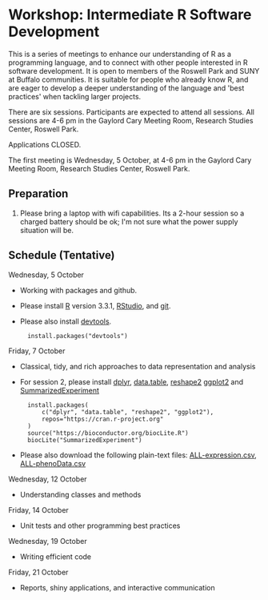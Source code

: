# Workshop: Intermediate R Software Development

This is a series of meetings to enhance our understanding of R as a
programming language, and to connect with other people interested in R
software development. It is open to members of the Roswell Park and
SUNY at Buffalo communities. It is suitable for people who already
know R, and are eager to develop a deeper understanding of the
language and 'best practices' when tackling larger projects.

There are six sessions. Participants are expected to attend all
sessions. All sessions are 4-6 pm in the Gaylord Cary Meeting Room,
Research Studies Center, Roswell Park.

Applications CLOSED.

The first meeting is Wednesday, 5 October, at 4-6 pm in the Gaylord
Cary Meeting Room, Research Studies Center, Roswell Park.

## Preparation

1. Please bring a laptop with wifi capabilities. Its a 2-hour session
   so a charged battery should be ok; I'm not sure what the power
   supply situation will be.

## Schedule (Tentative)

Wednesday, 5 October

- Working with packages and github.

- Please install [R][] version 3.3.1, [RStudio][], and [git][].

- Please also install [devtools][].
   
        install.packages("devtools")

Friday, 7 October

- Classical, tidy, and rich approaches to data representation and
  analysis

- For session 2, please install [dplyr][], [data.table][],
  [reshape2][] [ggplot2][] and [SummarizedExperiment][]

        install.packages(
            c("dplyr", "data.table", "reshape2", "ggplot2"),
            repos="https://cran.r-project.org"
        )
        source("https://bioconductor.org/biocLite.R")
        biocLite("SummarizedExperiment")

- Please also download the following plain-text files:
  [ALL-expression.csv][], [ALL-phenoData.csv][]

Wednesday, 12 October

- Understanding classes and methods

Friday, 14 October

- Unit tests and other programming best practices

Wednesday, 19 October

- Writing efficient code

Friday, 21 October

- Reports, shiny applications, and interactive communication

[1]: https://www.surveymonkey.com/r/ZHBSZ9H

[R]: https://cran.r-project.org/
[RStudio]: https://www.rstudio.com/products/rstudio/download3/
[git]: https://git-scm.com/downloads
[devtools]: https://cran.r-project.org/package=devtools
[dplyr]: https://cran.r-project.org/package=dplyr
[data.table]: https://cran.r-project.org/package=data.table
[reshape2]: https://cran.r-project.org/package=reshape2
[ggplot2]: https://cran.r-project.org/package=ggplot2
[SummarizedExperiment]: https://bioconductor.org/packages/SummarizedExperiment
[ALL-expression.csv]: https://github.com/Bioconductor/BiocIntroRPCI/raw/master/inst/extdata/ALL-expression.csv
[ALL-phenoData.csv]: https://github.com/Bioconductor/BiocIntroRPCI/raw/master/inst/extdata/ALL-phenoData.csv
